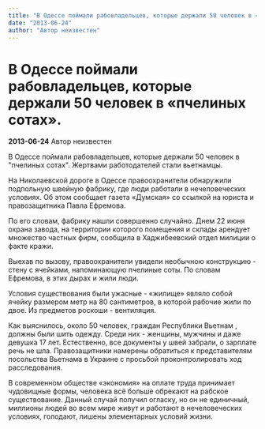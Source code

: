 ```yaml
---
title: "В Одессе поймали рабовладельцев, которые держали 50 человек в «пчелиных сотах»."
date: "2013-06-24"
author: "Автор неизвестен"
---
```


# В Одессе поймали рабовладельцев, которые держали 50 человек в «пчелиных сотах».

**2013-06-24** Автор неизвестен

В Одессе поймали рабовладельцев, которые держали 50 человек в "пчелиных сотах". Жертвами работодателей стали вьетнамцы.

На Николаевской дороге в Одессе правоохранители обнаружили подпольную швейную фабрику, где люди работали в нечеловеческих условиях. Об этом сообщает газета «Думская» со ссылкой на юриста и правозащитника Павла Ефремова.

По его словам, фабрику нашли совершенно случайно. Днем 22 июня охрана завода, на территории которого помещения и склады арендует множество частных фирм, сообщила в Хаджибеевский отдел милиции о факте кражи.

Выехав по вызову, правоохранители увидели необычною конструкцию - стену с ячейками, напоминающую пчелиные соты. По словам Ефремова, в этих дырах и жили люди.

Условия существования были ужасные - «жилище» являло собой ячейку размером метр на 80 сантиметров, в которой рабочие жили по двое. Из предметов роскоши - вентиляция.

Как выяснилось, около 50 человек, граждан Республики Вьетнам , должны были шить одежду. Среди них - женщины, мужчины и даже девушка 17 лет. Естественно, все документы у швей забрали, о зарплате речь не шла. Правозащитники намерены обратиться к представителям посольства Вьетнама в Украине с просьбой проконтролировать ход расследования.

В современном обществе «экономия» на оплате труда принимает чудовищные формы, человека всё больше обрекают на рабское существование. Данный случай получил огласку, но он не единичный, миллионы людей во всем мире живут и работают в нечеловеческих условиях, голодают, лишены элементарных условий жизни.